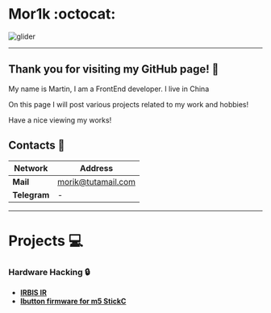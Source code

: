 # Mor1k :octocat:

![glider](https://media1.tenor.com/m/mkrG3g9HwAcAAAAC/classroom-of-the-elite-youkoso-jitsuryoku-shijou-shugi-no-kyoushitsu-e.gif)
_________
## Thank you for visiting my GitHub page! :wave:  

My name is Martin, I am a FrontEnd developer. I live in China

On this page I will post various projects related to my work and hobbies!

Have a nice viewing my works!

## Contacts :incoming_envelope:

|Network|Address|
|--|--|
|**Mail**|[morik@tutamail.com]()|
|**Telegram**|-|

________

# Projects :computer:

### Hardware Hacking :lock:

- **[IRBIS IR](https://github.com/MOR1K/IRBIS_IR)**
- **[Ibutton firmware for m5 StickC](https://github.com/MOR1K/iButton-firmware-for-m5-Stickc-plus2)**
